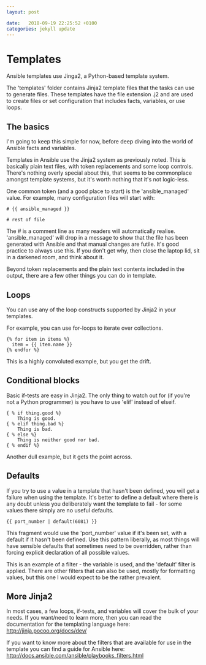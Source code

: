 ```yaml
---
layout: post

date:   2018-09-19 22:25:52 +0100
categories: jekyll update
---
```

Templates
=========

Ansible templates use Jinga2, a Python-based template system.

The 'templates' folder contains Jinja2 template files that the tasks can
use to generate files. These templates have the file extension .j2 and
are used to create files or set configuration that includes facts,
variables, or use loops.

The basics
----------

I'm going to keep this simple for now, before deep diving into the world
of Ansible facts and variables.

Templates in Ansible use the Jinja2 system as previously noted. This is
basically plain text files, with token replacements and some loop
controls. There's nothing overly special about this, that seems to be
commonplace amongst template systems, but it's worth nothing that it's
not logic-less.

One common token (and a good place to start) is the 'ansible\_managed'
value. For example, many configuration files will start with:

    # {{ ansible_managed }}

    # rest of file

The \# is a comment line as many readers will automatically realise.
'ansible\_managed' will drop in a message to show that the file has been
generated with Ansible and that manual changes are futile. It's good
practice to always use this. If you don't get why, then close the laptop
lid, sit in a darkened room, and think about it.

Beyond token replacements and the plain text contents included in the
output, there are a few other things you can do in template.

Loops
-----

You can use any of the loop constructs supported by Jinja2 in your
templates.

For example, you can use for-loops to iterate over collections.

    {% for item in items %}
      item = {{ item.name }}
    {% endfor %}

This is a highly convoluted example, but you get the drift.

Conditional blocks
------------------

Basic if-tests are easy in Jinja2. The only thing to watch out for (if
you're not a Python programmer) is you have to use 'elif' instead of
elseif.

    { % if thing.good %}
        Thing is good.
    { % elif thing.bad %}
        Thing is bad.
    { % else %}
        Thing is neither good nor bad.
    { % endif %}

Another dull example, but it gets the point across.

Defaults
--------

If you try to use a value in a template that hasn't been defined, you
will get a failure when using the template. It's better to define a
default where there is any doubt unless you deliberately want the
template to fail - for some values there simply are no useful defaults.

    {{ port_number | default(6081) }}

This fragment would use the 'port\_number' value if it's been set, with
a default if it hasn't been defined. Use this pattern liberally, as most
things will have sensible defaults that sometimes need to be overridden,
rather than forcing explicit declaration of all possible values.

This is an example of a filter - the variable is used, and the 'default'
filter is applied. There are other filters that can also be used, mostly
for formatting values, but this one I would expect to be the rather
prevalent.

More Jinja2
-----------

In most cases, a few loops, if-tests, and variables will cover the bulk
of your needs. If you want/need to learn more, then you can read the
documentation for the templating language here:
<http://jinja.pocoo.org/docs/dev/>

If you want to know more about the filters that are available for use in
the template you can find a guide for Ansible here:
<http://docs.ansible.com/ansible/playbooks_filters.html>
